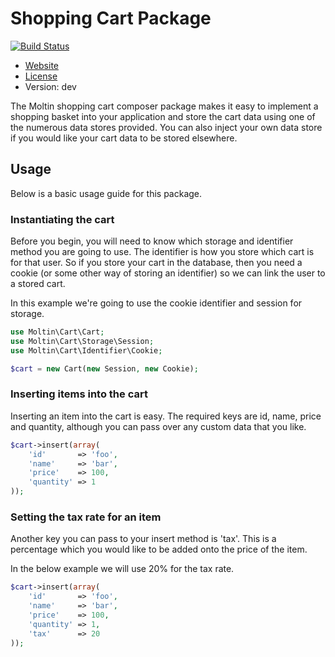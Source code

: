 # Shopping Cart Package

[![Build Status](https://secure.travis-ci.org/moltin/cart.png)](http://travis-ci.org/moltin/cart)

* [Website](http://molt.in)
* [License](https://github.com/moltin/cart/master/LICENSE)
* Version: dev

The Moltin shopping cart composer package makes it easy to implement a shopping basket into your application and
store the cart data using one of the numerous data stores provided. You can also inject your own data store if you
would like your cart data to be stored elsewhere.

## Usage
Below is a basic usage guide for this package.

### Instantiating the cart
Before you begin, you will need to know which storage and identifier method you are going to use. The identifier is
how you store which cart is for that user. So if you store your cart in the database, then you need a cookie (or some
other way of storing an identifier) so we can link the user to a stored cart.

In this example we're going to use the cookie identifier and session for storage.

```php
use Moltin\Cart\Cart;
use Moltin\Cart\Storage\Session;
use Moltin\Cart\Identifier\Cookie;

$cart = new Cart(new Session, new Cookie);
```

### Inserting items into the cart
Inserting an item into the cart is easy. The required keys are id, name, price and quantity, although you can pass
over any custom data that you like.
```php
$cart->insert(array(
    'id'       => 'foo',
    'name'     => 'bar',
    'price'    => 100,
    'quantity' => 1
));
```

### Setting the tax rate for an item
Another key you can pass to your insert method is 'tax'. This is a percentage which you would like to be added onto
the price of the item.

In the below example we will use 20% for the tax rate.

```php
$cart->insert(array(
    'id'       => 'foo',
    'name'     => 'bar',
    'price'    => 100,
    'quantity' => 1,
    'tax'      => 20
));
```
